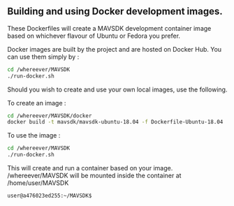 ## Building and using Docker development images.

These Dockerfiles will create a MAVSDK development container image based on whichever flavour of Ubuntu or Fedora you prefer.

Docker images are built by the project and are hosted on Docker Hub.
You can use them simply by :

```bash
cd /whereever/MAVSDK
./run-docker.sh
```

Should you wish to create and use your own local images, use the following.

To create an image :

```bash
cd /whereever/MAVSDK/docker
docker build -t mavsdk/mavsdk-ubuntu-18.04 -f Dockerfile-Ubuntu-18.04 .
```

To use the image :

```bash
cd /whereever/MAVSDK
./run-docker.sh
```

This will create and run a container based on your image.
/whereever/MAVSDK will be mounted inside the container at /home/user/MAVSDK

```bash
user@a476023ed255:~/MAVSDK$
```
